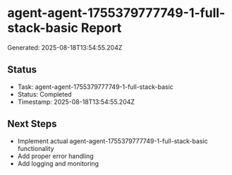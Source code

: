 # agent-agent-1755379777749-1-full-stack-basic Report

Generated: 2025-08-18T13:54:55.204Z

## Status
- Task: agent-agent-1755379777749-1-full-stack-basic
- Status: Completed
- Timestamp: 2025-08-18T13:54:55.204Z

## Next Steps
- Implement actual agent-agent-1755379777749-1-full-stack-basic functionality
- Add proper error handling
- Add logging and monitoring
